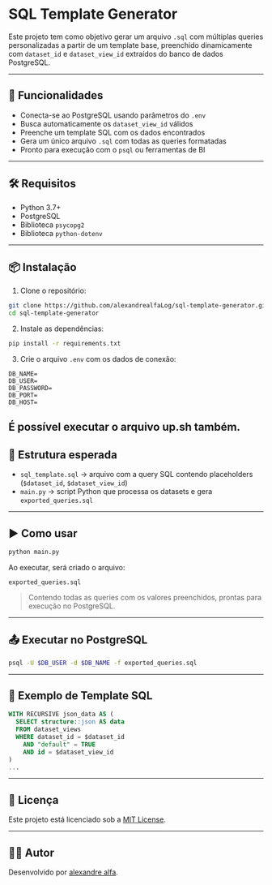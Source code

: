 # SQL Template Generator

Este projeto tem como objetivo gerar um arquivo `.sql` com múltiplas queries personalizadas a partir de um template base, preenchido dinamicamente com `dataset_id` e `dataset_view_id` extraídos do banco de dados PostgreSQL.

---

## 🚀 Funcionalidades

- Conecta-se ao PostgreSQL usando parâmetros do `.env`
- Busca automaticamente os `dataset_view_id` válidos
- Preenche um template SQL com os dados encontrados
- Gera um único arquivo `.sql` com todas as queries formatadas
- Pronto para execução com o `psql` ou ferramentas de BI

---

## 🛠️ Requisitos

- Python 3.7+
- PostgreSQL
- Biblioteca `psycopg2`
- Biblioteca `python-dotenv`

---

## 📦 Instalação

1. Clone o repositório:
```bash
git clone https://github.com/alexandrealfaLog/sql-template-generator.git
cd sql-template-generator
```

2. Instale as dependências:
```bash
pip install -r requirements.txt
```

3. Crie o arquivo `.env` com os dados de conexão:

```env
DB_NAME=
DB_USER=
DB_PASSWORD=
DB_PORT=
DB_HOST=
```
É possível executar o arquivo up.sh também.
---

## 🧩 Estrutura esperada

- `sql_template.sql` → arquivo com a query SQL contendo placeholders (`$dataset_id`, `$dataset_view_id`)
- `main.py` → script Python que processa os datasets e gera `exported_queries.sql`

---

## ▶️ Como usar

```bash
python main.py
```

Ao executar, será criado o arquivo:

```
exported_queries.sql
```

> Contendo todas as queries com os valores preenchidos, prontas para execução no PostgreSQL.

---

## 📤 Executar no PostgreSQL

```bash
psql -U $DB_USER -d $DB_NAME -f exported_queries.sql
```

---

## 🧪 Exemplo de Template SQL

```sql
WITH RECURSIVE json_data AS (
  SELECT structure::json AS data
  FROM dataset_views
  WHERE dataset_id = $dataset_id
    AND "default" = TRUE
    AND id = $dataset_view_id
)
...
```

---

## 📄 Licença

Este projeto está licenciado sob a [MIT License](LICENSE).

---

## 👨‍💻 Autor

Desenvolvido por [alexandre alfa](https://github.com/alexandrealfa).